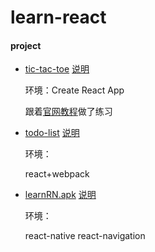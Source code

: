 # learn-react

#### project
* [tic-tac-toe](https://qw110946.github.io/learn-react/tic-tac-toe/build/)
  [说明](https://github.com/qw110946/learn-react/tree/master/tic-tac-toe)

    环境：Create React App
    
    跟着[官网教程](https://doc.react-china.org/tutorial/tutorial.html)做了练习

* [todo-list](https://qw110946.github.io/learn-react/todo-list/build/)
  [说明](https://github.com/qw110946/learn-react/tree/master/todo-list)
 
    环境：
    
    react+webpack

* [learnRN.apk](https://qw110946.github.io/learn-react/learnRN/apk/bilibili-v1.1.apk)
  [说明](https://github.com/qw110946/learn-react/tree/master/learnRN)
 
    环境：
    
    react-native
    react-navigation